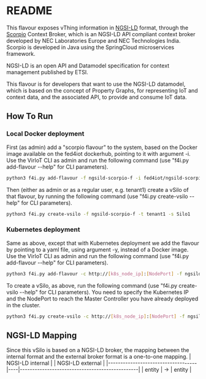 # README

This flavour exposes vThing information in [NGSI-LD](https://www.etsi.org/deliver/etsi_gs/CIM/001_099/009/01.02.02_60/gs_CIM009v010202p.pdf) format, through the [Scorpio](https://github.com/ScorpioBroker/ScorpioBroker) Context Broker, which is an NGSI-LD API compliant context broker developed by NEC Laboratories Europe and NEC Technologies India. Scorpio is developed in Java using the SpringCloud microservices framework.

NGSI-LD is an open API and Datamodel specification for context management published by ETSI. 

This flavour is for developers that want to use the NGSI-LD datamodel, which is based on the concept of Property Graphs, for representing IoT and context data, and the associated API, to provide and consume IoT data.


## How To Run

### Local Docker deployment

First (as admin) add a "scorpio flavour" to the system, based on the Docker image available on the fed4iot dockerhub, pointing to it with argument -i. Use the VirIoT CLI as admin and run the following command  (use "f4i.py add-flavour --help" for CLI parameters).

```bash  
python3 f4i.py add-flavour -f ngsild-scorpio-f -i fed4iot/ngsild-scorpio-f:2.2 -d "silo with a Scorpio NGSI-LD Context Broker" -s ""
```

Then (either as admin or as a regular user, e.g. tenant1) create a vSilo of that flavour, by running the following command (use "f4i.py create-vsilo --help" for CLI parameters).

```bash  
python3 f4i.py create-vsilo -f ngsild-scorpio-f -t tenant1 -s Silo1
```

### Kubernetes deployment

Same as above, except that with Kubernetes deployment we add the flavour by pointing to a yaml file, using argument -y, instead of a Docker image. Use the VirIoT CLI as admin and run the following command  (use "f4i.py add-flavour --help" for CLI parameters).

```bash
python3 f4i.py add-flavour -c http://[k8s_node_ip]:[NodePort] -f ngsild-scorpio-f -d "silo with a Scorpio NGSI-LD Context Broker" -s '{"brokerport":9090}' -y "yaml/flavours-ngsild-scorpio-multicontainer.yaml"
```

To create a vSilo, as above, run the following command (use "f4i.py create-vsilo --help" for CLI parameters). You need to specify the Kubernetes IP and the NodePort to reach the Master Controller you have already deployed in the cluster.

```bash
python3 f4i.py create-vsilo -c http://[k8s_node_ip]:[NodePort] -f ngsild-scorpio-f -t tenant1 -s Silo1  
```


## NGSI-LD Mapping
Since this vSilo is based on a NGSI-LD broker, the mapping between the internal format and the external broker format is a one-to-one mapping.
| NGSI-LD internal                   |    | NGSI-LD external                               |
|------------------------------------|----|------------------------------------------------|
| entity                             | -> | entity                                         |
